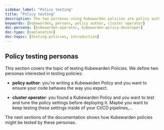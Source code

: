 ```yaml
---
sidebar_label: "Policy testing"
title: "Policy testing"
description: The two personas using Kubewarden policies are policy authors and cluster operators.
keywords: [kubewarden, persons, policy author, cluster operator]
doc-persona: [kubewarden-operator, kubewarden-policy-developer]
doc-type: [explanation]
doc-topic: [testing-policies, introduction]
---
```


## Policy testing personas

This section covers the topic of testing Kubewarden Policies.
We define two personas interested in testing policies:

- **policy author**: you're writing a Kubewarden Policy and you want to ensure your code behaves the way you expect.

- **cluster operator**: you found a Kubewarden Policy and you want to test and tune the policy settings before deploying it.
Maybe you want to keep testing these settings inside of your CI/CD pipelines,...

The next sections of the documentation shows how Kubewarden policies might be tested by these personas.
